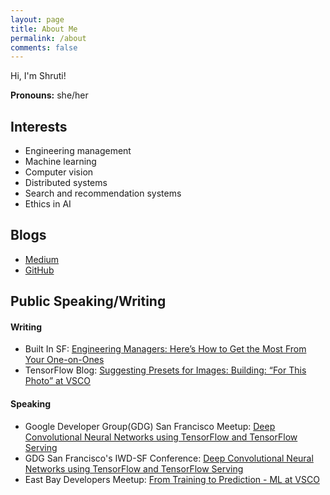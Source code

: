 ```yaml
---
layout: page
title: About Me
permalink: /about
comments: false
---
```


Hi, I'm Shruti!

**Pronouns:** she/her

## Interests
- Engineering management
- Machine learning
- Computer vision
- Distributed systems
- Search and recommendation systems
- Ethics in AI

## Blogs
- [Medium](https://medium.com/@curioushruti)
- [GitHub](https://curioushruti.github.io)

## Public Speaking/Writing

#### Writing

- Built In SF: [Engineering Managers: Here’s How to Get the Most From Your One-on-Ones ](https://www.builtinsf.com/2020/05/19/engineering-managers-one-on-ones)
- TensorFlow Blog: [Suggesting Presets for Images: Building: “For This Photo” at VSCO](https://blog.tensorflow.org/2019/06/vsco-suggesting-presets-for-images.html)

#### Speaking

- Google Developer Group(GDG) San Francisco Meetup: [Deep Convolutional Neural Networks using TensorFlow and TensorFlow Serving](https://gdg.community.dev/events/details/google-gdg-san-francisco-presents-extending-google-assistant-deep-convolutional-neural-networks-with-tensorflow/)
- GDG San Francisco's IWD-SF Conference: [Deep Convolutional Neural Networks using TensorFlow and TensorFlow Serving](https://gdg.community.dev/events/details/google-gdg-san-francisco-presents-iwd-celebrating-women-in-tech/)
- East Bay Developers Meetup: [From Training to Prediction - ML at VSCO](https://www.meetup.com/EastBayDevelopers/events/244181467/)

